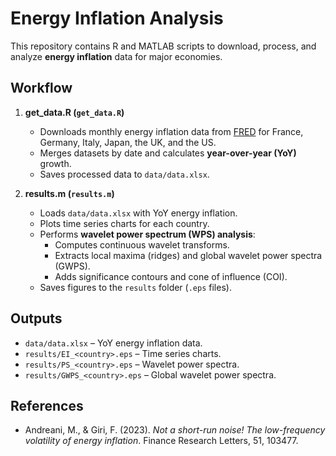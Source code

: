 # Energy Inflation Analysis

This repository contains R and MATLAB scripts to download, process, and analyze **energy inflation** data for major economies.

## Workflow

1. **get_data.R (`get_data.R`)**
   - Downloads monthly energy inflation data from [FRED](https://fred.stlouisfed.org/) for France, Germany, Italy, Japan, the UK, and the US.
   - Merges datasets by date and calculates **year-over-year (YoY)** growth.
   - Saves processed data to `data/data.xlsx`.

2. **results.m (`results.m`)**
   - Loads `data/data.xlsx` with YoY energy inflation.
   - Plots time series charts for each country.
   - Performs **wavelet power spectrum (WPS) analysis**:
     - Computes continuous wavelet transforms.
     - Extracts local maxima (ridges) and global wavelet power spectra (GWPS).
     - Adds significance contours and cone of influence (COI).
   - Saves figures to the `results` folder (`.eps` files).

## Outputs

- `data/data.xlsx` – YoY energy inflation data.
- `results/EI_<country>.eps` – Time series charts.
- `results/PS_<country>.eps` – Wavelet power spectra.
- `results/GWPS_<country>.eps` – Global wavelet power spectra.

## References

- Andreani, M., & Giri, F. (2023). *Not a short-run noise! The low-frequency volatility of energy inflation*. Finance Research Letters, 51, 103477.